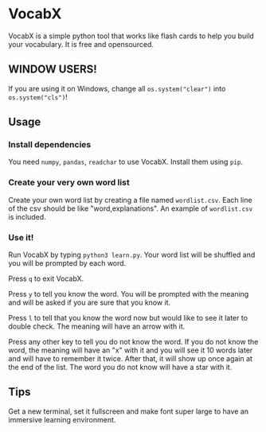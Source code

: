 # VocabX

VocabX is a simple python tool that works like flash cards to help you build your vocabulary. It is free and opensourced.

## WINDOW USERS!

If you are using it on Windows, change all `os.system("clear")` into `os.system("cls")`!

## Usage

### Install dependencies

You need `numpy`, `pandas`, `readchar` to use VocabX. Install them using `pip`.

### Create your very own word list

Create your own word list by creating a file named `wordlist.csv`. Each line of the csv should be like "word,explanations". An example of `wordlist.csv` is included.

### Use it!

Run VocabX by typing `python3 learn.py`. Your word list will be shuffled and you will be prompted by each word.

Press `q` to exit VocabX. 

Press `y` to tell you know the word. You will be prompted with the meaning and will be asked if you are sure that you know it. 

Press `l` to tell that you know the word now but would like to see it later to double check. The meaning will have an arrow with it. 

Press any other key to tell you do not know the word. If you do not know the word, the meaning will have an "x" with it and you will see it 10 words later and will have to remember it twice. After that, it will show up once again at the end of the list. The word you do not know will have a star with it.

## Tips

Get a new terminal, set it fullscreen and make font super large to have an immersive learning environment.
